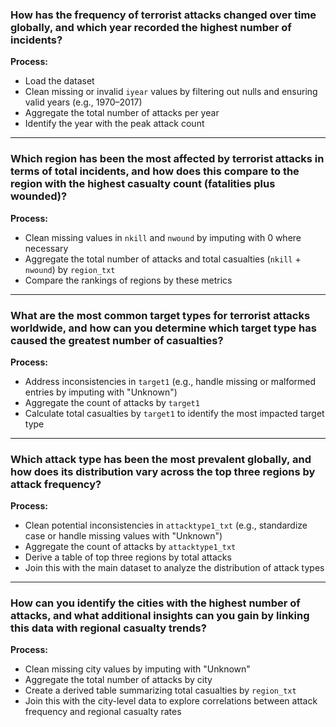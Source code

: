 ### How has the frequency of terrorist attacks changed over time globally, and which year recorded the highest number of incidents?

**Process:**  
- Load the dataset  
- Clean missing or invalid `iyear` values by filtering out nulls and ensuring valid years (e.g., 1970–2017)  
- Aggregate the total number of attacks per year  
- Identify the year with the peak attack count

---

### Which region has been the most affected by terrorist attacks in terms of total incidents, and how does this compare to the region with the highest casualty count (fatalities plus wounded)?

**Process:**  
- Clean missing values in `nkill` and `nwound` by imputing with 0 where necessary  
- Aggregate the total number of attacks and total casualties (`nkill` + `nwound`) by `region_txt`  
- Compare the rankings of regions by these metrics

---

### What are the most common target types for terrorist attacks worldwide, and how can you determine which target type has caused the greatest number of casualties?

**Process:**  
- Address inconsistencies in `target1` (e.g., handle missing or malformed entries by imputing with "Unknown")  
- Aggregate the count of attacks by `target1`  
- Calculate total casualties by `target1` to identify the most impacted target type

---

### Which attack type has been the most prevalent globally, and how does its distribution vary across the top three regions by attack frequency?

**Process:**  
- Clean potential inconsistencies in `attacktype1_txt` (e.g., standardize case or handle missing values with "Unknown")  
- Aggregate the count of attacks by `attacktype1_txt`  
- Derive a table of top three regions by total attacks  
- Join this with the main dataset to analyze the distribution of attack types

---

### How can you identify the cities with the highest number of attacks, and what additional insights can you gain by linking this data with regional casualty trends?

**Process:**  
- Clean missing city values by imputing with "Unknown"  
- Aggregate the total number of attacks by city  
- Create a derived table summarizing total casualties by `region_txt`  
- Join this with the city-level data to explore correlations between attack frequency and regional casualty rates